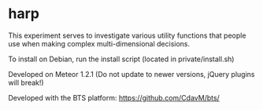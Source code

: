 # harp

This experiment serves to investigate various utility functions that people use when making complex multi-dimensional decisions.

To install on Debian, run the install script (located in private/install.sh)

Developed on Meteor 1.2.1 (Do not update to newer versions, jQuery plugins will break!)

Developed with the BTS platform: https://github.com/CdavM/bts/
